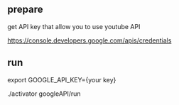 

## prepare

get API key that allow you to use youtube API

https://console.developers.google.com/apis/credentials



## run

export GOOGLE_API_KEY={your key}

./activator googleAPI/run